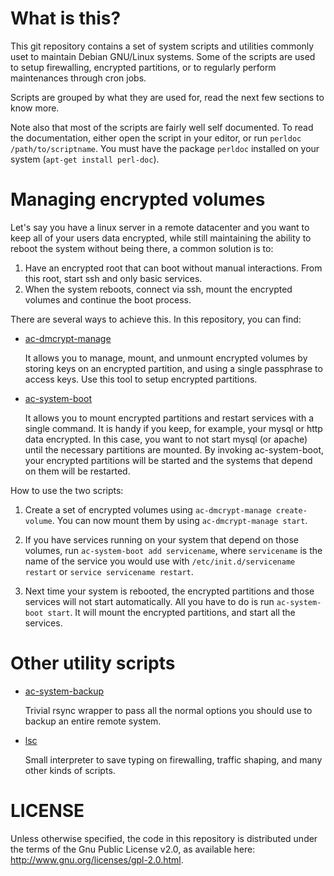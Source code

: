 What is this?
=============

This git repository contains a set of system scripts and utilities commonly
uset to maintain Debian GNU/Linux systems. Some of the scripts are used to
setup firewalling, encrypted partitions, or to regularly perform maintenances
through cron jobs.

Scripts are grouped by what they are used for, read the next few sections to
know more.

Note also that most of the scripts are fairly well self documented.
To read the documentation, either open the script in your editor, or run
`perldoc /path/to/scriptname`. You must have the package `perldoc` installed on
your system (`apt-get install perl-doc`).


Managing encrypted volumes
==========================

Let's say you have a linux server in a remote datacenter and you want to
keep all of your users data encrypted, while still maintaining the ability
to reboot the system without being there, a common solution is to:

1. Have an encrypted root that can boot without manual interactions. From
   this root, start ssh and only basic services.
2. When the system reboots, connect via ssh, mount the encrypted volumes
   and continue the boot process.

There are several ways to achieve this. In this repository, you can find:

   * [ac-dmcrypt-manage](docs/README.ac-dmcrypt-manage)

     It allows you to manage, mount, and unmount encrypted volumes by
     storing keys on an encrypted partition, and using a single passphrase
     to access keys. Use this tool to setup encrypted partitions.

   * [ac-system-boot](docs/README.ac-system-boot)

     It allows you to mount encrypted partitions and restart services
     with a single command. It is handy if you keep, for example, your
     mysql or http data encrypted. In this case, you want to not start
     mysql (or apache) until the necessary partitions are mounted.
     By invoking ac-system-boot, your encrypted partitions will be started
     and the systems that depend on them will be restarted.

How to use the two scripts:

1. Create a set of encrypted volumes using `ac-dmcrypt-manage create-volume`.
   You can now mount them by using `ac-dmcrypt-manage start`.

2. If you have services running on your system that depend on those volumes,
   run `ac-system-boot add servicename`, where `servicename` is the name of
   the service you would use with `/etc/init.d/servicename restart` or
   `service servicename restart`.

3. Next time your system is rebooted, the encrypted partitions and those
   services will not start automatically. All you have to do is run
   `ac-system-boot start`. It will mount the encrypted partitions, and
   start all the services.


Other utility scripts
=====================

   * [ac-system-backup](docs/README.ac-system-backup)

     Trivial rsync wrapper to pass all the normal options you should use to
     backup an entire remote system.

   * [lsc](docs/README.lsc)

     Small interpreter to save typing on firewalling, traffic shaping, and
     many other kinds of scripts.


LICENSE
=======

Unless otherwise specified, the code in this repository is distributed under
the terms of the Gnu Public License v2.0, as available here:
http://www.gnu.org/licenses/gpl-2.0.html.
